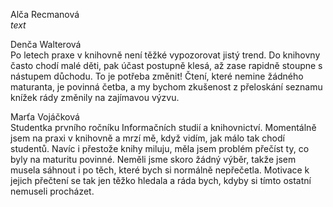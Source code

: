 ﻿Alča Recmanová     
*text*

Denča Walterová    
Po letech praxe v knihovně není těžké vypozorovat jistý trend. Do knihovny často chodí malé děti, pak účast postupně klesá, až zase rapidně stoupne s nástupem důchodu. To je potřeba změnit! Čtení, které nemine žádného maturanta, je povinná četba, a my bychom zkušenost z přeloskání seznamu knížek rády změnily na zajímavou výzvu.

Marťa Vojáčková    
Studentka prvního ročníku Informačních studií a knihovnictví. Momentálně jsem na praxi v knihovně a mrzí mě, když vidím, jak málo tak chodí studentů. Navíc i přestože knihy miluju, měla jsem problém přečíst ty, co byly na maturitu povinné. Neměli jsme skoro žádný výběr, takže jsem musela sáhnout i po těch, které bych si normálně nepřečetla. Motivace k jejich přečtení se tak jen těžko hledala a ráda bych, kdyby si tímto ostatní nemuseli procházet.